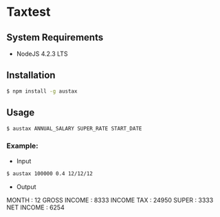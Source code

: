 # Taxtest

## System Requirements
* NodeJS 4.2.3 LTS

## Installation
```sh
$ npm install -g austax
```

## Usage

```sh
$ austax ANNUAL_SALARY SUPER_RATE START_DATE
```

### Example:

* Input

```sh
$ austax 100000 0.4 12/12/12
```

* Output

MONTH        : 12
GROSS INCOME : 8333
INCOME TAX   : 24950
SUPER        : 3333
NET INCOME   : 6254


